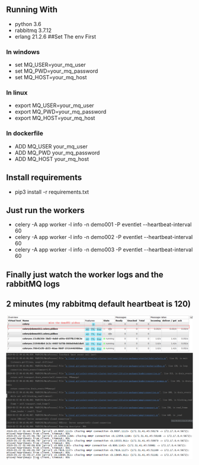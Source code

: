 ## Running With 
- python 3.6
- rabbitmq 3.7.12
- erlang 21.2.6
##Set The env First

### In windows
- set MQ_USER=your_mq_user
- set MQ_PWD=your_mq_password
- set MQ_HOST=your_mq_host

### In linux
- export MQ_USER=your_mq_user
- export MQ_PWD=your_mq_password
- export MQ_HOST=your_mq_host

### In dockerfile
- ADD MQ_USER your_mq_user
- ADD MQ_PWD your_mq_password
- ADD MQ_HOST your_mq_host

## Install requirements
- pip3 install -r requirements.txt

## Just run the workers
- celery -A app worker -l info -n demo001 -P eventlet --heartbeat-interval 60
- celery -A app worker -l info -n demo002 -P eventlet --heartbeat-interval 60
- celery -A app worker -l info -n demo003 -P eventlet --heartbeat-interval 60

## Finally just watch the worker logs and the rabbitMQ logs 
## 2 minutes (my rabbitmq default heartbeat is 120)

![MQ Miss The Worker](https://github.com/pytomtoto/celery-eventlet-cluster-test/blob/master/img/celery-rabbitmq.png)
![The Worker Error](https://github.com/pytomtoto/celery-eventlet-cluster-test/blob/master/img/celery-rabbitmq-ex.png)
![The MQ Logs](https://github.com/pytomtoto/celery-eventlet-cluster-test/blob/master/img/The-rabbitmq-log.png)

